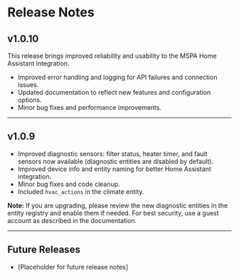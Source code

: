 # Release Notes

## v1.0.10

This release brings improved reliability and usability to the MSPA Home Assistant integration.

- Improved error handling and logging for API failures and connection issues.
- Updated documentation to reflect new features and configuration options.
- Minor bug fixes and performance improvements.

---

## v1.0.9

- Improved diagnostic sensors: filter status, heater timer, and fault sensors now available (diagnostic entities are disabled by default).
- Improved device info and entity naming for better Home Assistant integration.
- Minor bug fixes and code cleanup.
- Included `hvac_actions` in the climate entity.

**Note:**
If you are upgrading, please review the new diagnostic entities in the entity registry and enable them if needed. For best security, use a guest account as described in the documentation.

---

## Future Releases

- [Placeholder for future release notes]
